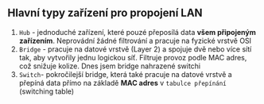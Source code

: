 ## Hlavní typy zařízení pro propojení LAN
1. `Hub` - jednoduché zařízení, které pouzé přeposílá data **všem připojeným zařízením**. Neprovádní žádné filtrování a pracuje na fyzické vrstvě OSI
2. `Bridge` - pracuje na datové vrstvě (Layer 2) a spojuje dvě nebo více sítí tak, aby vytvořily jednu logickou síť. Filtruje provoz podle MAC adres, což snižuje kolize. Dnes jsem bridge nahrazené switchi
3. `Switch`- pokročilejší bridge, která také pracuje na datové vrstvě a přepíná data přímo na základě **MAC adres** v `tabulce přepínání` (switching table)
